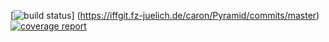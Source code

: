 [![build status](https://iffgit.fz-juelich.de/caron/Pyramid/badges/master/build.svg)] (https://iffgit.fz-juelich.de/caron/Pyramid/commits/master) [![coverage report](https://iffgit.fz-juelich.de/caron/Pyramid/badges/master/coverage.svg)](https://iffgit.fz-juelich.de/caron/Pyramid/commits/master)
